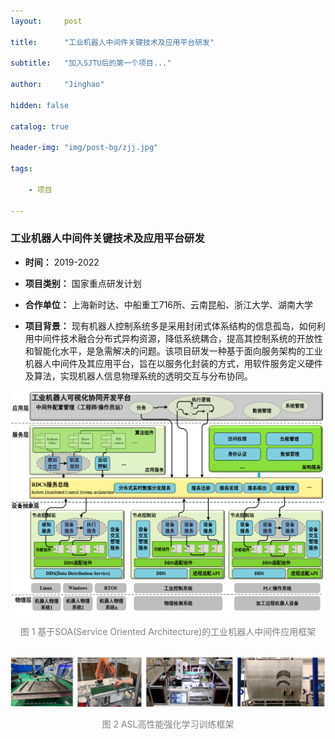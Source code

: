 ```yaml
---
layout:     post

title:      "工业机器人中间件关键技术及应用平台研发"

subtitle:   "加入SJTU后的第一个项目..."

author:     "Jinghao"

hidden: false

catalog: true

header-img: "img/post-bg/zjj.jpg"

tags:

    - 项目

---
```


### 工业机器人中间件关键技术及应用平台研发

- **时间：** 2019-2022

- **项目类别：** 国家重点研发计划

- **合作单位：** 上海新时达、中船重工716所、云南昆船、浙江大学、湖南大学

- **项目背景：** 现有机器人控制系统多是采用封闭式体系结构的信息孤岛，如何利用中间件技术融合分布式异构资源，降低系统耦合，提高其控制系统的开放性和智能化水平，是急需解决的问题。该项目研发一种基于面向服务架构的工业机器人中间件及其应用平台，旨在以服务化封装的方式，用软件服务定义硬件及算法，实现机器人信息物理系统的透明交互与分布协同。

<div align="center">
<a ><img width="800px" height="auto" src="/img/in-post/zjj_structure.png"></a>
<p style="color: gray;">图 1 基于SOA(Service Oriented Architecture)的工业机器人中间件应用框架</p>
</div>

<br>

<div align="center">
<a ><img width="800px" height="auto" src="/img/in-post/zjj_realworld.png"></a>
<p style="color: gray;">图 2  ASL高性能强化学习训练框架</p>
</div>